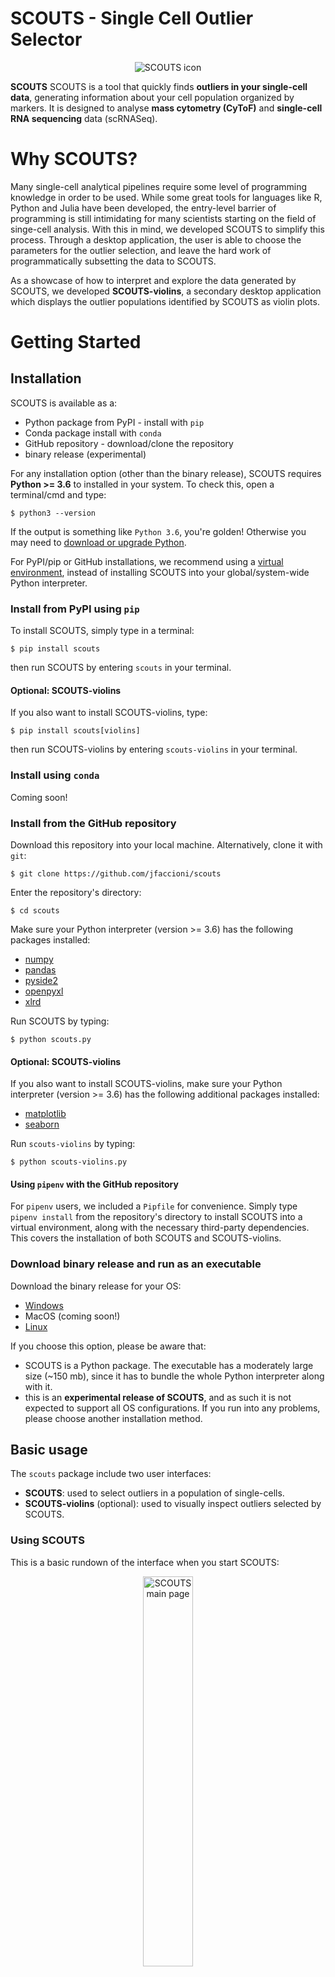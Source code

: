 # SCOUTS - Single Cell Outlier Selector
<p align="middle">
<img src="doc/_static/icons/scouts_icon_small.png" alt="SCOUTS icon">
</p>

**SCOUTS** SCOUTS is a tool that quickly finds **outliers in your single-cell data**, generating information about your cell population organized by markers. It is designed to analyse **mass cytometry (CyToF)** and **single-cell RNA sequencing** data (scRNASeq).

# Why SCOUTS?
Many single-cell analytical pipelines require some level of programming knowledge in order to be used. While some great tools for languages like R, Python and Julia have been developed, the entry-level barrier of programming is still intimidating for many scientists starting on the field of singe-cell analysis. With this in mind, we developed SCOUTS to simplify this process. Through a desktop application, the user is able to choose the parameters for the outlier selection, and leave the hard work of programmatically subsetting the data to SCOUTS.

As a showcase of how to interpret and explore the data generated by SCOUTS, we developed **SCOUTS-violins**, a secondary desktop application which displays the outlier populations identified by SCOUTS as violin plots.

# Getting Started
## Installation
SCOUTS is available as a:

* Python package from PyPI - install with `pip`
* Conda package install with `conda`
* GitHub repository - download/clone the repository
* binary release (experimental)

For any installation option (other than the binary release), SCOUTS requires **Python >= 3.6** to installed in your system. To check this, open a terminal/cmd and type:

```
$ python3 --version
```
If the output is something like `Python 3.6`, you're golden! Otherwise you may need to [download or upgrade Python](https://www.python.org/).

For PyPI/pip or GitHub installations, we recommend using a [virtual environment](https://docs.python.org/3/tutorial/venv.html), instead of installing SCOUTS into your global/system-wide Python interpreter.

### Install from PyPI using `pip`
To install SCOUTS, simply type in a terminal:

```
$ pip install scouts
```

then run SCOUTS by entering `scouts` in your terminal.

#### Optional: SCOUTS-violins
If you also want to install SCOUTS-violins, type:

```
$ pip install scouts[violins]
``` 

then run SCOUTS-violins by entering `scouts-violins` in your terminal.

### Install using `conda`
Coming soon!

### Install from the GitHub repository
Download this repository into your local machine. Alternatively, clone it with `git`:

```
$ git clone https://github.com/jfaccioni/scouts
```

Enter the repository's directory:

```
$ cd scouts
```

Make sure your Python interpreter (version >= 3.6) has the following packages installed:
* [numpy](http://www.numpy.org/)
* [pandas](https://pandas.pydata.org/)
* [pyside2](https://wiki.qt.io/Qt_for_Python)
* [openpyxl](https://openpyxl.readthedocs.io/en/stable/)
* [xlrd](https://xlrd.readthedocs.io/en/latest/)

Run SCOUTS by typing:

```
$ python scouts.py
```

#### Optional: SCOUTS-violins
If you also want to install SCOUTS-violins, make sure your Python interpreter (version >= 3.6) has the following additional packages installed:
* [matplotlib](https://matplotlib.org/)
* [seaborn](https://seaborn.pydata.org/)

Run `scouts-violins` by typing:

```
$ python scouts-violins.py
```

#### Using `pipenv` with the GitHub repository
For `pipenv` users, we included a `Pipfile` for convenience. Simply type `pipenv install` from the repository's directory to install SCOUTS into a virtual environment, along with the necessary third-party dependencies. This covers the installation of both SCOUTS and SCOUTS-violins.

### Download binary release and run as an executable
Download the binary release for your OS:

* [Windows](http://www.ufrgs.br/labsinal/scouts/scouts.exe)
* MacOS (coming soon!)
* [Linux](http://www.ufrgs.br/labsinal/scouts/scouts-linux)

If you choose this option, please be aware that:
* SCOUTS is a Python package. The executable has a moderately large size (~150 mb), since it has to bundle the whole Python interpreter along with it.
* this is an **experimental release of SCOUTS**, and as such it is not expected to support all OS configurations. If you run into any problems, please choose another installation method.

## Basic usage
The `scouts` package include two user interfaces:
* **SCOUTS**: used to select outliers in a population of single-cells.
* **SCOUTS-violins** (optional): used to visually inspect outliers selected by SCOUTS.

### Using SCOUTS
This is a basic rundown of the interface when you start SCOUTS: 

<p align="middle">
<img src="doc/\_static/gui/scouts_main_page_annotations.png" alt="SCOUTS main page" width="40%"/>
</p>

1) Choose your input data
2) Choose your sample names - [explanation here](https://scouts.readthedocs.io/en/master/work.html)
3) Choose whether to gate samples and analyse other outlier populations - [explanation here](https://scouts.readthedocs.io/en/master/work.html)
4) Choose how to perform outlier selection - [explanation here](https://scouts.readthedocs.io/en/master/work.html)
5) Choose how and where to save output
6) Run the program

### Using SCOUTS-violins
This is a basic rundown of the interface when you start SCOUTS-violins: 

<p align="middle">
<img src="doc/\_static/gui/scouts_violins_main_page_annotations.png" alt="SCOUTS-violins main page" width="40%"/>
</p>

1) Choose your input data (same input file used for SCOUTS + SCOUTS output folder)
2) Choose your sample names - [explanation here](https://scouts.readthedocs.io/en/master/work.html)
3) Choose plot parameters
4) Plot your data

# Documentation
[Read the full documentation here](https://scouts.readthedocs.io/en/master/).

# FAQ
[Frequently asked questions can be found here](https://scouts.readthedocs.io/en/master/faq.html).

# Citations
If you use SCOUTS, please [cite us](http://www.ufrgs.br/labsinal/).

# Authors
**Juliano Faccioni** - Programming and GUI development
* [GitHub](https://github.com/jfaccioni)
* [LinkedIn](https://www.linkedin.com/in/juliano-faccioni-9b2133167)

**Giovana Onzi** - Concept and testing
* [LinkedIn](https://www.linkedin.com/in/giovana-onzi-ba222895/)

# License
This project is licensed under the [MIT License](LICENSE.md).

# Acknowledgements
**Scientific counselling**
* Prof. Dr. Guido Lenz

**Funding**
* CAPES/CNPq
* NIH

